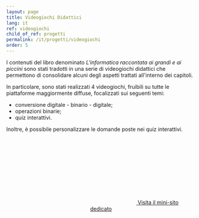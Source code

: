```yaml
---
layout: page
title: Videogiochi Didattici 
lang: it
ref: videogiochi 
child_of_ref: progetti 
permalink: /it/progetti/videogiochi
order: 5
---
```


I contenuti del libro denominato *L'informatica raccontata ai grandi e ai
piccini* sono stati tradotti in una serie di videogiochi didattici che
permettono di consolidare alcuni degli aspetti trattati all'interno dei
capitoli. 

In particolare, sono stati realizzati 4 videogiochi, fruibili su tutte le
piattaforme maggiormente diffuse, focalizzati sui seguenti temi:

* conversione digitale - binario - digitale;
* operazioni binarie;
* quiz interattivi.

Inoltre, è possibile personalizzare le domande poste nei quiz interattivi.

<div style="text-align: center; padding: 2em;">
<a class="btn btn-success btn-lg btn-icon" href="https://fare.polito.it/gioco" target="_blank">
<span class="rounded-icon">
<svg class="icon icon-success">
<use xlink:href="../../assets/bootstrap-italia/dist/svg/sprite.svg#it-arrow-right"></use>
</svg>
</span>
<span>Visita il mini-sito dedicato</span>
</a>
</div>

